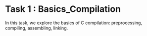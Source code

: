 # Task 1 : Basics_Compilation
In this task, we explore the basics of C compilation: preprocessing, compiling, assembling, linking.
